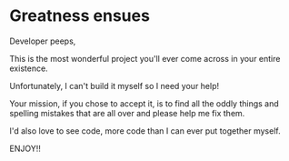 # Greatness ensues

Developer peeps,

This is the most wonderful project you'll ever come across in your entire existence.

Unfortunately, I can't build it myself so I need your help!

Your mission, if you chose to accept it, is to find all the oddly things and spelling mistakes that are all over and please help me fix them.

I'd also love to see code, more code than I can ever put together myself.

ENJOY!!
